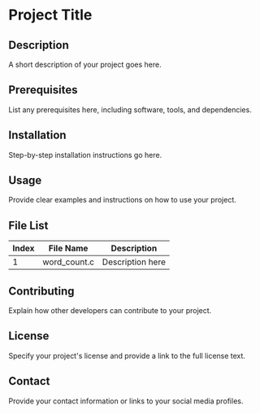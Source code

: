 # Project Title

## Description

A short description of your project goes here.

## Prerequisites

List any prerequisites here, including software, tools, and dependencies.

## Installation

Step-by-step installation instructions go here.

## Usage

Provide clear examples and instructions on how to use your project.

## File List

| Index | File Name | Description |
| --- | --- | --- |
| 1 | word_count.c | Description here |

## Contributing

Explain how other developers can contribute to your project.

## License

Specify your project's license and provide a link to the full license text.

## Contact

Provide your contact information or links to your social media profiles.
